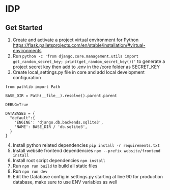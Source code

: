 # IDP


## Get Started

1. Create and activate a project virtual environment for Python https://flask.palletsprojects.com/en/stable/installation/#virtual-environments
2. Run ```python -c 'from django.core.management.utils import get_random_secret_key; print(get_random_secret_key())'``` to generate a project secret key then add to .env in the /core folder as SECRET_KEY
3. Create local_settings.py file in core and add local development configuration
```
from pathlib import Path

BASE_DIR = Path(__file__).resolve().parent.parent

DEBUG=True

DATABASES = {
  "default":{
    'ENGINE': 'django.db.backends.sqlite3',
    'NAME': BASE_DIR / 'db.sqlite3',
  }
}

```
4. Install python related dependencies ```pip install -r requirements.txt```
5. Install website frontend dependencies ```npm --prefix website/frontend install```
6. Install root script dependencies ```npm install```
7. Run ```npm run build``` to build all static files
8. Run ```npm run dev``` 
9. Edit the Database config in settings.py starting at line 90 for production database, make sure to use ENV variables as well

